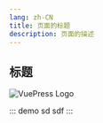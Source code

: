 ```yaml
---
lang: zh-CN
title: 页面的标题
description: 页面的描述
---
```

## 标题
![VuePress Logo](@public/images/logo.svg)

::: demo sd
sdf
:::